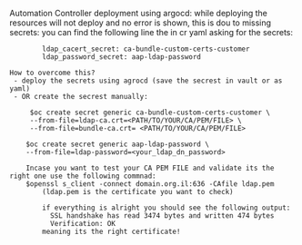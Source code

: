 Automation Controller deployment using argocd:
    while deploying the resources will not deploy and no error is shown, this is dou to missing secrets:
        you can find the following line the in cr yaml asking for the secrets:

            ldap_cacert_secret: ca-bundle-custom-certs-customer
            ldap_password_secret: aap-ldap-password

    How to overcome this? 
     - deploy the secrets using agrocd (save the secrest in vault or as yaml)
     - OR create the secrest manually:

         $oc create secret generic ca-bundle-custom-certs-customer \
         --from-file=ldap-ca.crt=<PATH/TO/YOUR/CA/PEM/FILE> \
         --from-file=bundle-ca.crt= <PATH/TO/YOUR/CA/PEM/FILE>

        $oc create secret generic aap-ldap-password \
        --from-file=ldap-password=<your_ldap_dn_password>

        Incase you want to test your CA PEM FILE and validate its the right one use the following commnad:
        $openssl s_client -connect domain.org.il:636 -CAfile ldap.pem 
            (ldap.pem is the certificate you want to check)

            if everything is alright you should see the following output:
              SSL handshake has read 3474 bytes and written 474 bytes
              Verification: OK
            meaning its the right certificate!
 
